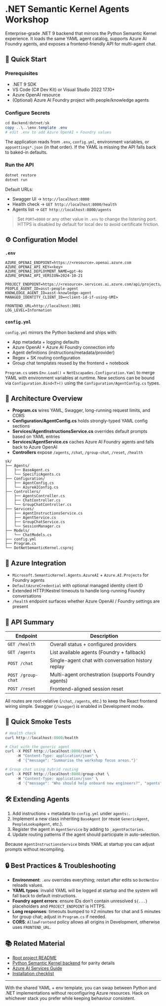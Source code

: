 # .NET Semantic Kernel Agents Workshop

Enterprise-grade .NET 9 backend that mirrors the Python Semantic Kernel experience. It loads the same YAML agent catalog, supports Azure AI Foundry agents, and exposes a frontend-friendly API for multi-agent chat.

## 🚀 Quick Start

### Prerequisites
- .NET 9 SDK
- VS Code (C# Dev Kit) or Visual Studio 2022 17.10+
- Azure OpenAI resource
- (Optional) Azure AI Foundry project with people/knowledge agents

### Configure Secrets

```powershell
cd Backend/dotnet/sk
copy ..\..\env.template .env
# edit .env to add Azure OpenAI + Foundry values
```

The application reads from `.env`, `config.yml`, environment variables, or `appsettings*.json` (in that order). If the YAML is missing the API falls back to baked-in defaults.

### Run the API

```powershell
dotnet restore
dotnet run
```

Default URLs:
- Swagger UI → `http://localhost:8000`
- Health check → `GET http://localhost:8000/health`
- Agents list → `GET http://localhost:8000/agents`

> Set `PORT=8000` or any other value in `.env` to change the listening port. HTTPS is disabled by default for local dev to avoid certificate friction.

## ⚙️ Configuration Model

### `.env`

```env
AZURE_OPENAI_ENDPOINT=https://<resource>.openai.azure.com
AZURE_OPENAI_API_KEY=<key>
AZURE_OPENAI_DEPLOYMENT_NAME=gpt-4o
AZURE_OPENAI_API_VERSION=2024-10-21

PROJECT_ENDPOINT=https://<resource>.services.ai.azure.com/api/projects/<project>
PEOPLE_AGENT_ID=asst-people-agent
KNOWLEDGE_AGENT_ID=asst-knowledge-agent
MANAGED_IDENTITY_CLIENT_ID=<client-id-if-using-UMI>

FRONTEND_URL=http://localhost:3001
LOG_LEVEL=Information
```

### `config.yml`

`config.yml` mirrors the Python backend and ships with:
- App metadata + logging defaults
- Azure OpenAI + Azure AI Foundry connection info
- Agent definitions (instructions/metadata/provider)
- Regex + SK routing configuration
- Group chat templates reused by the frontend + notebook

`Program.cs` uses `Env.Load()` + `NetEscapades.Configuration.Yaml` to merge YAML with environment variables at runtime. New sections can be bound via `Configuration.Bind<T>()` using the `Configuration/AgentConfig.cs` types.

## 🧩 Architecture Overview

- **Program.cs** wires YAML, Swagger, long-running request limits, and CORS
- **Configuration/AgentConfig.cs** holds strongly-typed YAML config sections
- **Services/AgentInstructionsService.cs** overrides default prompts based on YAML entries
- **Services/AgentService.cs** caches Azure AI Foundry agents and falls back to Azure OpenAI
- **Controllers** expose `/agents`, `/chat`, `/group-chat`, `/reset`, `/health`

```
sk/
├── Agents/
│   ├── BaseAgent.cs
│   └── SpecificAgents.cs
├── Configuration/
│   ├── AgentConfig.cs
│   └── AzureAIConfig.cs
├── Controllers/
│   ├── AgentsController.cs
│   ├── ChatController.cs
│   └── GroupChatController.cs
├── Services/
│   ├── AgentInstructionsService.cs
│   ├── AgentService.cs
│   ├── GroupChatService.cs
│   └── SessionManager.cs
├── Models/
│   └── ChatModels.cs
├── config.yml
├── Program.cs
└── DotNetSemanticKernel.csproj
```

## 🔌 Azure Integration

- `Microsoft.SemanticKernel.Agents.AzureAI` + `Azure.AI.Projects` for Foundry agents
- `DefaultAzureCredential` with optional managed identity client ID
- Extended HTTP/Kestrel timeouts to handle long-running Foundry conversations
- `/health` endpoint surfaces whether Azure OpenAI / Foundry settings are present

## 📡 API Summary

| Endpoint | Description |
|----------|-------------|
| `GET /health` | Overall status + configured providers |
| `GET /agents` | List available agents (Foundry + fallback) |
| `POST /chat` | Single-agent chat with conversation history replay |
| `POST /group-chat` | Multi-agent orchestration (supports Foundry agents) |
| `POST /reset` | Frontend-aligned session reset |

All routes are root-relative (`/chat`, `/agents`, etc.) to keep the React frontend wiring simple. Swagger (`/swagger`) is enabled in Development mode.

## 🧪 Quick Smoke Tests

```powershell
# Health check
curl http://localhost:8000/health

# Chat with the generic agent
curl -X POST http://localhost:8000/chat \
     -H "Content-Type: application/json" \
     -d '{"message": "Summarise the workshop focus areas."}'

# Group chat using hybrid routing
curl -X POST http://localhost:8000/group-chat \
     -H "Content-Type: application/json" \
     -d '{"message": "Who should help onboard new engineers?", "agents": ["generic_agent","people_lookup"]}'
```

## 🛠️ Extending Agents

1. Add instructions + metadata to `config.yml` under `agents:`.
2. Implement a new class inheriting `BaseAgent` (or reuse `GenericAgent`, `PeopleLookupAgent`, etc.).
3. Register the agent in `AgentService` by adding to `_agentFactories`.
4. Update routing patterns if the agent should participate in auto-selection.

Because `AgentInstructionsService` binds YAML at startup you can adjust prompts without recompiling.

## 🔒 Best Practices & Troubleshooting

- **Environment**: `.env` overrides everything; restart after edits so `DotNetEnv` reloads values.
- **YAML typos**: invalid YAML will be logged at startup and the system will fall back to default instructions.
- **Foundry agent errors**: ensure IDs don’t contain unresolved `${...}` placeholders and `PROJECT_ENDPOINT` is HTTPS.
- **Long responses**: timeouts bumped to ≥2 minutes for chat and 5 minutes for group chat; adjust in `Program.cs` if needed.
- **CORS**: `AllowFrontend` policy allows all origins in Development, otherwise uses `FRONTEND_URL`.

## 📚 Related Material

- [Root project README](../../../README.md)
- [Python Semantic Kernel backend](../sk/README.md) for parity details
- [Azure AI Services Guide](../../../docs/AI_SERVICES_GUIDE.md)
- [Installation checklist](../../../docs/INSTALL.md)

---

With the shared YAML + env template, you can swap between Python and .NET implementations without reconfiguring Azure resources. Hack on whichever stack you prefer while keeping behaviour consistent.
